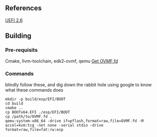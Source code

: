 ## References 

[UEFI 2.6](https://uefi.org/sites/default/files/resources/UEFI%20Spec%202_6.pdf)

## Building

### Pre-requisits
Cmake, llvm-toolchain, edk2-ovmf, qemu
[Get OVMF.fd](https://github.com/tianocore/tianocore.github.io/wiki/How-to-build-OVMF)

### Commands

blindly follow these, and dig down the rabbit hole using google to know what these commands does

```
mkdir -p build/esp/EFI/BOOT
cd build
cmake ..
cp BOOTx64.EFI ./esp/EFI/BOOT
cp /path/to/OVMF.fd .
qemu-system-x86_64 -drive if=pflash,format=raw,file=OVMF.fd -M accel=kvm:tcg -net none -serial stdio -drive format=raw,file=fat:rw:esp
```